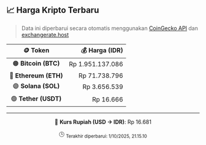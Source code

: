 

<!-- HARGA_KRIPTO -->
## 📈 Harga Kripto Terbaru

> Data ini diperbarui secara otomatis menggunakan [CoinGecko API](https://www.coingecko.com/) dan [exchangerate.host](https://exchangerate.host/)

<div align="center">

| 🪙 Token | 💰 Harga (IDR) |
|:------:|---------------:|
| 🟠 **Bitcoin (BTC)**   | Rp 1.951.137.086 |
| 🔵 **Ethereum (ETH)**  | Rp 71.738.796 |
| 🟣 **Solana (SOL)**    | Rp 3.656.539 |
| 🟢 **Tether (USDT)**   | Rp 16.666 |

---

💱 **Kurs Rupiah (USD → IDR)**: Rp 16.681

🕒 <sub>Terakhir diperbarui: 1/10/2025, 21.15.10</sub>

</div>
<!-- /HARGA_KRIPTO -->